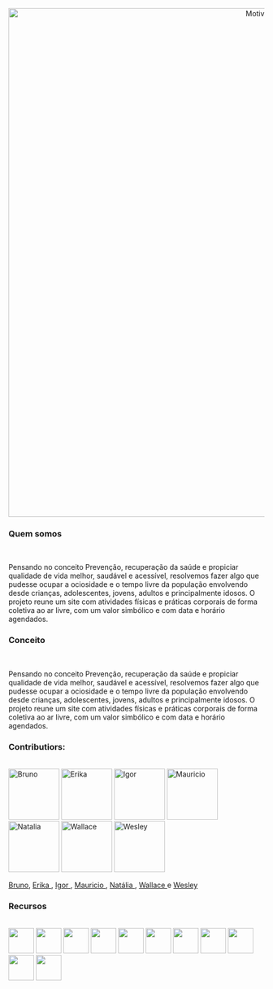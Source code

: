 <p align="center">
 <img src="https://i.ibb.co/mzrRSCM/Prancheta-1.png" width="1000" alt="Motive Logo" /></a>
</p>



<h3> Quem somos </h3>
<img src="https://i.ibb.co/r4r7xTy/line.png" height="10" align="left"> <br>

Pensando no conceito Prevenção, recuperação da saúde e propiciar qualidade de vida melhor, saudável e acessível, resolvemos fazer algo que pudesse
ocupar a ociosidade e o tempo livre da população envolvendo desde crianças, adolescentes, jovens, adultos e principalmente idosos. O projeto reune um
site com atividades físicas e práticas corporais de forma coletiva ao ar livre, com um valor simbólico e com data e horário agendados. 

<h3> Conceito </h3>
<img src="https://i.ibb.co/r4r7xTy/line.png" height="10" align="left"> <br>

Pensando no conceito Prevenção, recuperação da saúde e propiciar qualidade de vida melhor, saudável e acessível, resolvemos fazer algo que pudesse
ocupar a ociosidade e o tempo livre da população envolvendo desde crianças, adolescentes, jovens, adultos e principalmente idosos. O projeto reune um
site com atividades físicas e práticas corporais de forma coletiva ao ar livre, com um valor simbólico e com data e horário agendados. 

<h3> Contributiors: </h3>
<img src="https://i.ibb.co/r4r7xTy/line.png" height="10" align="left"> <br>

<div align="left">
<img src="https://avatars.githubusercontent.com/u/112709471?v=4" height="100" alt="Bruno">
<img src="https://avatars.githubusercontent.com/u/112709766?v=4" height="100" alt="Erika">
<img src="https://avatars.githubusercontent.com/u/95720918?v=4" height="100" alt="Igor">
<img src="https://avatars.githubusercontent.com/u/111585417?v=4" height="100" alt="Mauricio">
<img src="https://avatars.githubusercontent.com/u/112709527?v=4" height="100" alt="Natalia">
<img src="https://avatars.githubusercontent.com/u/112869411?v=4" height="100" alt="Wallace">
<img src="https://avatars.githubusercontent.com/u/63007830?v=4" height="100" alt="Wesley">
 </div>

<a href= https://github.com/Leeymattos> Bruno</a>,
<a href= https://github.com/ErikaBeatrizz> Erika </a>,
<a href=https://github.com/igor02b1> Igor </a>,
<a href=https://github.com/CarvalhoZD> Mauricio </a>,
<a href= https://github.com/NataliaNery14> Natália </a>,
<a href=https://github.com/WallaceArauj>  Wallace </a> e
<a href=https://github.com/Leeymattos> Wesley </a>


<h3> Recursos </h3>
<img src="https://i.ibb.co/r4r7xTy/line.png" height="10" align="left"> <br>
 <div align="left">
    <img src="https://user-images.githubusercontent.com/63007830/118865186-14a7cf80-b8b7-11eb-97ce-41499b36eddd.png" height="50">
    <img src="https://user-images.githubusercontent.com/63007830/118865010-e629f480-b8b6-11eb-9f68-8eeb94c52286.png" height="50">
    <img src="https://user-images.githubusercontent.com/63007830/118865357-37d27f00-b8b7-11eb-8e3e-57e60e2130d6.png" height="50">
    <img src="https://user-images.githubusercontent.com/63007830/118865620-8253fb80-b8b7-11eb-9837-27a58f25c452.png" height="50">
    <img src="https://user-images.githubusercontent.com/63007830/118865731-a283ba80-b8b7-11eb-9598-d3229dd3475f.png" height="50">
    <img src="https://user-images.githubusercontent.com/63007830/118865767-b0394000-b8b7-11eb-88a2-21597d612d4a.png" height="50">
    <img src="https://user-images.githubusercontent.com/63007830/118865805-bcbd9880-b8b7-11eb-914b-53905bff95d3.png" height="50">
    <img src="https://user-images.githubusercontent.com/63007830/118865865-cd6e0e80-b8b7-11eb-816b-bc87c2f6086a.png" height="50">
    <img src="https://user-images.githubusercontent.com/63007830/118865225-1ffafb00-b8b7-11eb-80fa-bd66b41c7871.png" height="50">
    <img src="https://user-images.githubusercontent.com/63007830/118866068-01e1ca80-b8b8-11eb-8356-bbd0b2202e18.png" height="50">
    <img src="https://user-images.githubusercontent.com/63007830/118866127-132ad700-b8b8-11eb-8335-76f54a79fb8b.png" height="50">
  </div>
  </br>

